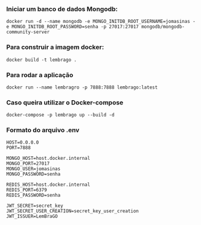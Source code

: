 ### Iniciar um banco de dados Mongodb:

    docker run -d --name mongodb -e MONGO_INITDB_ROOT_USERNAME=jomasinas -e MONGO_INITDB_ROOT_PASSWORD=senha -p 27017:27017 mongodb/mongodb-community-server

### Para construir a imagem docker:

    docker build -t lembrago .

### Para rodar a aplicação

    docker run --name lembragro -p 7888:7888 lembrago:latest

### Caso queira utilizar o Docker-compose

    docker-compose -p lembrago up --build -d

### Formato do arquivo .env

```.env
HOST=0.0.0.0
PORT=7888

MONGO_HOST=host.docker.internal
MONGO_PORT=27017
MONGO_USER=jomasinas
MONGO_PASSWORD=senha

REDIS_HOST=host.docker.internal
REDIS_PORT=6379
REDIS_PASSWORD=senha

JWT_SECRET=secret_key
JWT_SECRET_USER_CREATION=secret_key_user_creation
JWT_ISSUER=LemBraGO
```